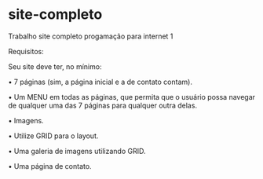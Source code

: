 # site-completo
Trabalho site completo progamação para internet 1

Requisitos:

Seu site deve ter, no mínimo:

• 7 páginas (sim, a página inicial e a de contato contam).

• Um MENU em todas as páginas, que permita que o usuário possa navegar de qualquer uma das 7 páginas para qualquer outra delas.

• Imagens.

• Utilize GRID para o layout.

• Uma galeria de imagens utilizando GRID.

• Uma página de contato.
